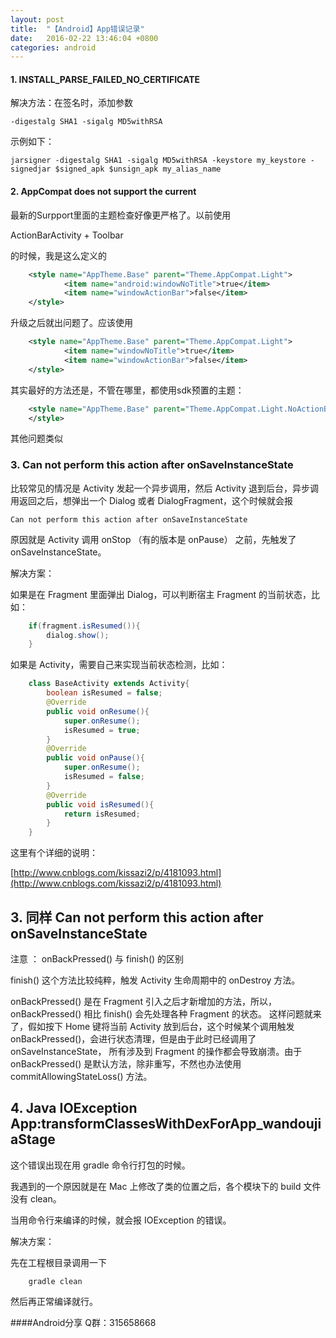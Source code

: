 ```yaml
---
layout: post
title:  "【Android】App错误记录"
date:   2016-02-22 13:46:04 +0800
categories: android
---
```


#### 1. INSTALL_PARSE_FAILED_NO_CERTIFICATE

解决方法：在签名时，添加参数 

    -digestalg SHA1 -sigalg MD5withRSA
  
示例如下：

    jarsigner -digestalg SHA1 -sigalg MD5withRSA -keystore my_keystore -signedjar $signed_apk $unsign_apk my_alias_name

#### 2. AppCompat does not support the current 

最新的Surpport里面的主题检查好像更严格了。以前使用

ActionBarActivity + Toolbar 

的时候，我是这么定义的

```xml
    <style name="AppTheme.Base" parent="Theme.AppCompat.Light">
            <item name="android:windowNoTitle">true</item>
            <item name="windowActionBar">false</item>
    </style>
```

升级之后就出问题了。应该使用

```xml
    <style name="AppTheme.Base" parent="Theme.AppCompat.Light">
            <item name="windowNoTitle">true</item>
            <item name="windowActionBar">false</item>
    </style>
```

其实最好的方法还是，不管在哪里，都使用sdk预置的主题：

```xml
    <style name="AppTheme.Base" parent="Theme.AppCompat.Light.NoActionBar">
    </style>
```

其他问题类似

### 3. Can not perform this action after onSaveInstanceState

比较常见的情况是 Activity 发起一个异步调用，然后 Activity 退到后台，异步调用返回之后，想弹出一个 Dialog 或者 DialogFragment，这个时候就会报

    Can not perform this action after onSaveInstanceState
    
原因就是 Activity 调用 onStop （有的版本是 onPause） 之前，先触发了 onSaveInstanceState。

解决方案：

如果是在 Fragment 里面弹出 Dialog，可以判断宿主 Fragment 的当前状态，比如：

```java
    if(fragment.isResumed()){
        dialog.show();
    }
```

如果是 Activity，需要自己来实现当前状态检测，比如：

```java
    class BaseActivity extends Activity{
        boolean isResumed = false;
        @Override
        public void onResume(){
            super.onResume();
            isResumed = true;
        }
        @Override
        public void onPause(){
            super.onResume();
            isResumed = false;
        }
        @Override
        public void isResumed(){
            return isResumed;
        }
    }
```

这里有个详细的说明：

[http://www.cnblogs.com/kissazi2/p/4181093.html](http://www.cnblogs.com/kissazi2/p/4181093.html)

## 3. 同样 Can not perform this action after onSaveInstanceState

注意 ： onBackPressed() 与 finish() 的区别

finish() 这个方法比较纯粹，触发 Activity 生命周期中的 onDestroy 方法。

onBackPressed() 是在 Fragment 引入之后才新增加的方法，所以，onBackPressed() 相比 finish() 会先处理各种 Fragment 的状态。
这样问题就来了，假如按下 Home 键将当前 Activity 放到后台，这个时候某个调用触发 onBackPressed()，会进行状态清理，但是由于此时已经调用了 onSaveInstanceState，
所有涉及到 Fragment 的操作都会导致崩溃。由于 onBackPressed() 是默认方法，除非重写，不然也办法使用 commitAllowingStateLoss() 方法。

## 4. Java IOException  App:transformClassesWithDexForApp_wandoujiaStage

这个错误出现在用 gradle 命令行打包的时候。

我遇到的一个原因就是在 Mac 上修改了类的位置之后，各个模块下的 build 文件没有 clean。

当用命令行来编译的时候，就会报 IOException 的错误。

解决方案：

先在工程根目录调用一下 

```shell
    gradle clean
```

然后再正常编译就行。

####Android分享 Q群：315658668